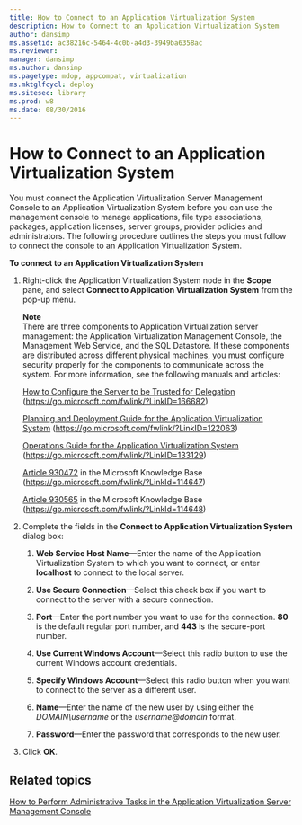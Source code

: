 ```yaml
---
title: How to Connect to an Application Virtualization System
description: How to Connect to an Application Virtualization System
author: dansimp
ms.assetid: ac38216c-5464-4c0b-a4d3-3949ba6358ac
ms.reviewer: 
manager: dansimp
ms.author: dansimp
ms.pagetype: mdop, appcompat, virtualization
ms.mktglfcycl: deploy
ms.sitesec: library
ms.prod: w8
ms.date: 08/30/2016
---
```



# How to Connect to an Application Virtualization System


You must connect the Application Virtualization Server Management Console to an Application Virtualization System before you can use the management console to manage applications, file type associations, packages, application licenses, server groups, provider policies and administrators. The following procedure outlines the steps you must follow to connect the console to an Application Virtualization System.

**To connect to an Application Virtualization System**

1. Right-click the Application Virtualization System node in the **Scope** pane, and select **Connect to Application Virtualization System** from the pop-up menu.

   **Note**  
   There are three components to Application Virtualization server management: the Application Virtualization Management Console, the Management Web Service, and the SQL Datastore. If these components are distributed across different physical machines, you must configure security properly for the components to communicate across the system. For more information, see the following manuals and articles:

   [How to Configure the Server to be Trusted for Delegation](https://go.microsoft.com/fwlink/?LinkID=166682) (https://go.microsoft.com/fwlink/?LinkID=166682)

   [Planning and Deployment Guide for the Application Virtualization System](https://go.microsoft.com/fwlink/?LinkID=122063) (https://go.microsoft.com/fwlink/?LinkID=122063)

   [Operations Guide for the Application Virtualization System](https://go.microsoft.com/fwlink/?LinkID=133129) (https://go.microsoft.com/fwlink/?LinkID=133129)

   [Article 930472](https://go.microsoft.com/fwlink/?LinkId=114647) in the Microsoft Knowledge Base (https://go.microsoft.com/fwlink/?LinkId=114647)

   [Article 930565](https://go.microsoft.com/fwlink/?LinkId=114648) in the Microsoft Knowledge Base (https://go.microsoft.com/fwlink/?LinkId=114648)

     

2. Complete the fields in the **Connect to Application Virtualization System** dialog box:

   1. **Web Service Host Name**—Enter the name of the Application Virtualization System to which you want to connect, or enter **localhost** to connect to the local server.

   2. **Use Secure Connection**—Select this check box if you want to connect to the server with a secure connection.

   3. **Port**—Enter the port number you want to use for the connection. **80** is the default regular port number, and **443** is the secure-port number.

   4. **Use Current Windows Account**—Select this radio button to use the current Windows account credentials.

   5. **Specify Windows Account**—Select this radio button when you want to connect to the server as a different user.

   6. **Name**—Enter the name of the new user by using either the *DOMAIN\\username* or the <em>username@domain</em> format.

   7. **Password**—Enter the password that corresponds to the new user.

3. Click **OK**.

## Related topics


[How to Perform Administrative Tasks in the Application Virtualization Server Management Console](how-to-perform-administrative-tasks-in-the-application-virtualization-server-management-console.md)

 

 





